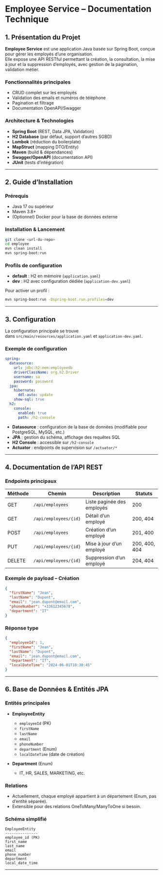# Employee Service – Documentation Technique

## 1. Présentation du Projet

**Employee Service** est une application  Java basée sur Spring Boot, conçue pour gérer les employés d’une organisation.  
Elle expose une API RESTful permettant la création, la consultation, la mise à jour et la suppression d’employés, avec gestion de la pagination, validation métier.

### Fonctionnalités principales

- CRUD complet sur les employés
- Validation des emails et numéros de téléphone
- Pagination et filtrage
- Documentation OpenAPI/Swagger

### Architecture & Technologies

- **Spring Boot** (REST, Data JPA, Validation)
- **H2 Database** (par défaut, support d’autres SGBD)
- **Lombok** (réduction du boilerplate)
- **MapStruct** (mapping DTO/Entity)
- **Maven** (build & dépendances)
- **Swagger/OpenAPI** (documentation API)
- **JUnit** (tests d’intégration)

---

## 2. Guide d’Installation

### Prérequis

- Java 17 ou supérieur
- Maven 3.8+
- (Optionnel) Docker pour la base de données externe

### Installation & Lancement

```bash
git clone <url-du-repo>
cd employee
mvn clean install
mvn spring-boot:run
```

### Profils de configuration

- **default** : H2 en mémoire (`application.yaml`)
- **dev** : H2 avec configuration dédiée (`application-dev.yaml`)

Pour activer un profil :

```bash
mvn spring-boot:run -Dspring-boot.run.profiles=dev
```

---

## 3. Configuration

La configuration principale se trouve dans `src/main/resources/application.yaml` et `application-dev.yaml`.

### Exemple de configuration

```yaml
spring:
  datasource:
    url: jdbc:h2:mem:employeedb
    driverClassName: org.h2.Driver
    username: sa
    password: password
  jpa:
    hibernate:
      ddl-auto: update
    show-sql: true
  h2:
    console:
      enabled: true
      path: /h2-console
```

- **Datasource** : configuration de la base de données (modifiable pour PostgreSQL, MySQL, etc.)
- **JPA** : gestion du schéma, affichage des requêtes SQL
- **H2 Console** : accessible sur `/h2-console`
- **Actuator** : endpoints de supervision sur `/actuator/*`

---

## 4. Documentation de l’API REST

### Endpoints principaux

| Méthode | Chemin                  | Description                        | Statuts         |
|---------|-------------------------|------------------------------------|-----------------|
| GET     | `/api/employees`        | Liste paginée des employés         | 200             |
| GET     | `/api/employees/{id}`   | Détail d’un employé                | 200, 404        |
| POST    | `/api/employees`        | Création d’un employé              | 201, 400        |
| PUT     | `/api/employees/{id}`   | Mise à jour d’un employé           | 200, 400, 404   |
| DELETE  | `/api/employees/{id}`   | Suppression d’un employé           | 204, 404        |

### Exemple de payload – Création

```json
{
  "firstName": "Jean",
  "lastName": "Dupont",
  "email": "jean.dupont@email.com",
  "phoneNumber": "+33612345678",
  "department": "IT"
}
```

### Réponse type

```json
{
  "employeeId": 1,
  "firstName": "Jean",
  "lastName": "Dupont",
  "email": "jean.dupont@email.com",
  "department": "IT",
  "localDateTime": "2024-06-01T10:30:45"
}
```

---

## 6. Base de Données & Entités JPA

### Entités principales

- **EmployeeEntity**
  - `employeeId` (PK)
  - `firstName`
  - `lastName`
  - `email`
  - `phoneNumber`
  - `department` (Enum)
  - `localDateTime` (date de création)

- **Department** (Enum)
  - IT, HR, SALES, MARKETING, etc.

### Relations

- Actuellement, chaque employé appartient à un département (Enum, pas d’entité séparée).
- Extensible pour des relations OneToMany/ManyToOne si besoin.

### Schéma simplifié

```
EmployeeEntity
---------------
employee_id (PK)
first_name
last_name
email
phone_number
department
local_date_time
```

---
